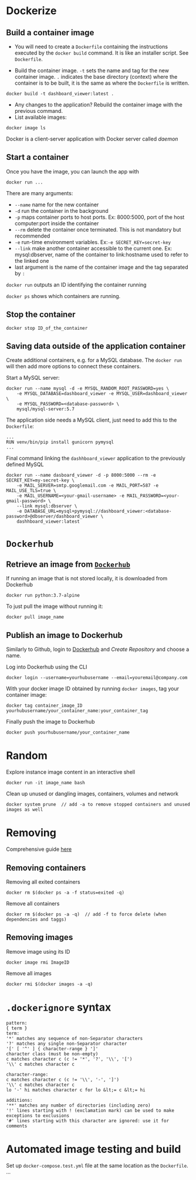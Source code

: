 

# Dockerize

## Build a container image

* You will need to create a `Dockerfile` containing the instructions executed by the `docker build` command. It is like an installer script. See `Dockerfile`.

* Build the container image. `-t` sets the name and tag for the new container image. `.` indicates the base directory (context) where the container is to be built, it is the same as where the `Dockerfile` is written.
```
docker build -t dashboard_viewer:latest .
```

* Any changes to the application? Rebuild the container image with the previous command.
* List available images:
```
docker image ls
```

Docker is a client-server application with Docker server called *daemon*

## Start a container 

Once you have the image, you can launch the app with
```
docker run ...
```

There are many arguments:
* `--name` name for the new container
* `-d` run the container in the background
* `-p` maps container ports to host ports. Ex: 8000:5000, port of the host computer:port inside the container
* `--rm` delete the container once terminated. This is not mandatory but recommended
* `-e` run-time environment variables. Ex:`-e SECRET_KEY=secret-key`
* `--link` make another container accessible to the current one. Ex: mysql:dbserver, name of the container to link:hostname used to refer to the linked one
* last argument is the name of the container image and the tag separated by `:`


`docker run` outputs an ID identifying the container running

`docker ps` shows which containers are running.

## Stop the container

```
docker stop ID_of_the_container
```

## Saving data outside of the application container

Create additional containers, e.g. for a MySQL database. The `docker run` will then add more options to connect these containers.

Start a MySQL server:
```
docker run --name mysql -d -e MYSQL_RANDOM_ROOT_PASSWORD=yes \
    -e MYSQL_DATABASE=dashboard_viewer -e MYSQL_USER=dashboard_viewer \
    -e MYSQL_PASSWORD=<database-password> \
    mysql/mysql-server:5.7
```

The application side needs a MySQL client, just need to add this to the `Dockerfile`:
```
...
RUN venv/bin/pip install gunicorn pymysql
...
```

Final command linking the `dashhboard_viewer` application to the previously defined MySQL 

```
docker run --name dasboard_viewer -d -p 8000:5000 --rm -e SECRET_KEY=my-secret-key \
    -e MAIL_SERVER=smtp.googlemail.com -e MAIL_PORT=587 -e MAIL_USE_TLS=true \
    -e MAIL_USERNAME=<your-gmail-username> -e MAIL_PASSWORD=<your-gmail-password> \
    --link mysql:dbserver \
    -e DATABASE_URL=mysql+pymysql://dashboard_viewer:<database-password>@dbserver/dashboard_viewer \
    dashhboard_viewer:latest
 ```

#  `Dockerhub`

## Retrieve an image from [`Dockerhub`](https://hub.docker.com/)

If running an image that is not stored locally, it is downloaded from Dockerhub
```
docker run python:3.7-alpine
```

To just pull the image without running it:
```
docker pull image_name
```

## Publish an image to Dockerhub

Similarly to Github, login to [Dockerhub](https://hub.docker.com/) and *Create Repository* and choose a name.

Log into Dockerhub using the CLI
```
docker login --username=yourhubusername --email=youremail@company.com
```

With your docker image ID obtained by running `docker images`, tag your container image:
```
docker tag container_image_ID yourhubusername/your_container_name:your_container_tag
```

Finally push the image to Dockerhub
```
docker push yourhubusername/your_container_name
```


# Random

Explore instance image content in an interactive shell
```
docker run -it image_name bash
```

Clean up unused or dangling images, containers, volumes and network
```
docker system prune  // add -a to remove stopped containers and unused images as well
```

# Removing

Comprehensive guide [here](https://www.digitalocean.com/community/tutorials/how-to-remove-docker-images-containers-and-volumes)

## Removing containers

Removing all exited containers
```
docker rm $(docker ps -a -f status=exited -q)
```

Remove all containers
```
docker rm $(docker ps -a -q)  // add -f to force delete (when dependencies and taggs)
```

## Removing images

Remove image using its ID
```
docker image rmi ImageID
```

Remove all images
```
docker rmi $(docker images -a -q)
```


# `.dockerignore` syntax

```
pattern:
{ term }
term:
'*' matches any sequence of non-Separator characters
'?' matches any single non-Separator character
'[' [ '^' ] { character-range } ']'
character class (must be non-empty)
c matches character c (c != '*', '?', '\\', '[')
'\\' c matches character c
 
character-range:
c matches character c (c != '\\', '-', ']')
'\\' c matches character c
lo '-' hi matches character c for lo &lt;= c &lt;= hi
 
additions:
'**' matches any number of directories (including zero)
'!' lines starting with ! (exclamation mark) can be used to make exceptions to exclusions
'#' lines starting with this character are ignored: use it for comments
```


# Automated image testing and build

Set up `docker-compose.test.yml` file at the same location as the `Dockerfile`. 
...
